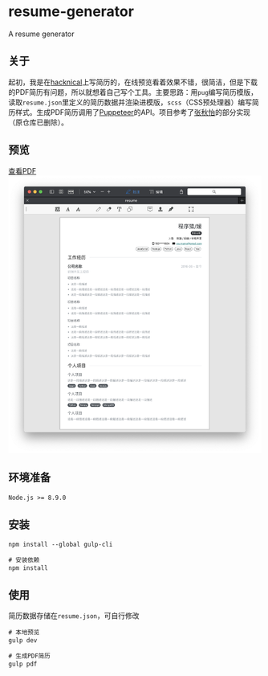 # resume-generator
A resume generator

## 关于
起初，我是在[hacknical](https://hacknical.com/)上写简历的，在线预览看着效果不错，很简洁，但是下载的PDF简历有问题，所以就想着自己写个工具。主要思路：用`pug`编写简历模版，读取`resume.json`里定义的简历数据并渲染进模版，`scss`（CSS预处理器）编写简历样式。生成PDF简历调用了[Puppeteer](https://github.com/puppeteer/puppeteer)的API。项目参考了[张秋怡](https://github.com/joyeecheung)的部分实现（原仓库已删除）。

## 预览
[查看PDF](./src/pdf/resume.pdf)
![截图](./screenshot/截图.png)

## 环境准备
`Node.js >= 8.9.0`

## 安装
```
npm install --global gulp-cli
```
```
# 安装依赖
npm install
```

## 使用
简历数据存储在`resume.json`，可自行修改
```
# 本地预览
gulp dev
```
```
# 生成PDF简历
gulp pdf
```